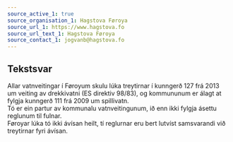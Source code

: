 ```yaml
---
source_active_1: true
source_organisation_1: Hagstova Føroya
source_url_1: https://www.hagstova.fo
source_url_text_1: Hagstova Føroya
source_contact_1: jogvanb@hagstova.fo
---
```

## Tekstsvar  
Allar vatnveitingar í Føroyum skulu lúka treytirnar í kunngerð 127 frá 2013 um veiting av drekkivatni (ES direktiv 98/83), og kommununum er álagt at fylgja kunngerð 111 frá 2009 um spillivatn.  
Tó er ein partur av kommunalu vatnveitingunum, ið enn ikki fylgja ásettu reglunum til fulnar.  
Føroyar lúka tó ikki ávísan heilt, tí reglurnar eru bert lutvíst samsvarandi við treytirnar fyri ávísan.
